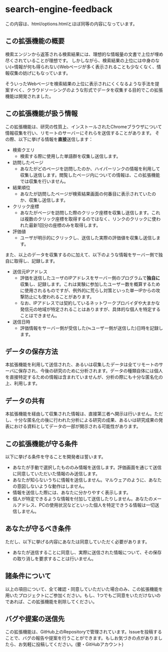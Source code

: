 # search-engine-feedback

この内容は、html/options.htmlとほぼ同等の内容になっています。

## この拡張機能の概要
検索エンジンから返答される検索結果には、理想的な情報量の文書で上位が埋め尽くされていることが理想です。
しかしながら、検索結果の上位には中身のない(=情報が何も得られない)Webページが多く表示されることも少なくなく、情報収集の妨げにもなっています。

そういったWebページを検索結果の上位に表示されにくくなるような手法を提案すべく、クラウドソーシングのような形式でデータを収集する目的でこの拡張機能は開発されました。

## この拡張機能が扱う情報
この拡張機能は、研究の性質上、インストールされたChromeブラウザについて情報収集を行い、リモートのサーバーにそれらを送信することがあります。
その際、以下に挙げる情報を**直接**送信します：

- 検索クエリ
    - 検索する際に使用した単語群を収集し送信します。
- 訪問したページ
    - あなたがどのページを訪問したのか、ハイパーリンクの情報を利用して収集し送信します。閲覧したページ内についての情報は、この拡張機能では収集を行いません。
- 結果順位
    - あなたが訪問したページが検索結果画面の何番目に表示されていたのか、収集し送信します。
- クリック座標
    - あなたがページを訪問した際のクリック座標を収集し送信します。これは複数のクリック座標を取得するのではなく、リンクのクリックに使われた最新1回分の座標のみを取得します。
- 評価値
    - ユーザが明示的にクリックし、送信した実際の評価値を収集し送信します。

また、以上のデータを収集するのに加えて、以下のような情報をサーバー側で独自に取得し、記録します。

- 送信元IPアドレス
    - 評価を送信したユーザのIPアドレスをサーバー側のプログラムで**独自に**収集し、記録します。これは実験に参加したユーザー数を概算するために使用されるものですが、例外的に荒らし対策といった単一IPからの攻撃防止にも使われることがあります。
    - なお、IPアドレスでは契約しているネットワークプロバイダや大まかな発信元の地域が特定されることはありますが、具体的な個人を特定することはできません。
- 送信日時
    - 評価情報をサーバー側が受信した(≒ユーザー側が送信した)日時を記録します。

## データの保存方法
本拡張機能を利用して送信された、あるいは収集したデータは全てリモートのサーバに保存され、今後の研究のために分析されます。データの種類自体には個人を直接特定するための情報は含まれていませんが、分析の際にも十分な匿名化の上、利用します。

## データの共有
本拡張機能を経由して収集された情報は、直接第三者へ開示は行いません。ただし、十分な匿名化の後に行われた分析による研究の成果、あるいは研究成果の発表における資料としてデータの一部が開示される可能性があります。

## この拡張機能が守る条件
以下に挙げる条件を守ることを開発者は誓います。

- あなたが手動で選択したもののみ情報を送信します。評価画面を通じて送信に同意していただいた情報のみ送信します。
- あなたが知らないうちに情報を送信しません。マルウェアのように、あなたの意図しないような動作はしません。
- 情報を送信した際には、あなたに分かりやすく表示します。
- 個人が特定できるような情報を付加して送信したりしません。あなたのメールアドレス、PCの使用状況などといった個人を特定できうる情報は一切送信しません。

## あなたが守るべき条件
ただし、以下に挙げる内容にあなたは同意していただく必要があります。

- あなたが送信することに同意し、実際に送信された情報について、その保存の取り消しを要求することは行いません。

## 諸条件について
以上の項目について、全て確認・同意していただいた場合のみ、この拡張機能を用いたプロジェクトにご参加ください。もし、1つでもご同意をいただけないのであれば、この拡張機能を削除してください。

## バグや提案の送信先
この拡張機能は、GitHub上のRepositoryで管理されています。Issueを投稿することで、バグの報告や提案を行うことができます。もしお気づきの点がありましたら、お気軽に投稿してください。(要・GitHubアカウント)
